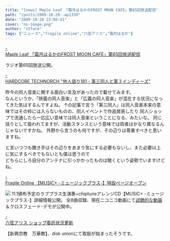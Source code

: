 ```yaml
---
title: "[news] Maple Leaf 「霜月はるかのFROST MOON CAFE」第65回放送配信"
path: "/posts/2009-10-28--wp1339"
date: "2009-10-28 23:00:41"
cover: "no-image.png"
author: "stfate"
tags: ["ニュース","fragile online","六弦アリス","霜月はるか"]
---
```


<style type="text/css">
<!--
p {white-space: pre-wrap};
-->
</style>

<a class="topics" href="http://www.timerocket.co.jp/fmc/" target="_blank">- Maple Leaf 「霜月はるかのFROST MOON CAFE」第65回放送配信</a>
<div class="news">ラジオ第65回放送公開。</div>

<a class="topics" href="http://www.technorch.com/" target="_blank">- HARDCORE TECHNORCH "他人語り181 - 第三同人と第３インディーズ"</a>
<div class="news">昨今の同人音楽に関する面白い言及があったので載せてみます。
<div id="talk">なんというか、「狭義の同人音楽」と「広義の同人音楽」が混在する状況になってきた気はするんですよね。
↑の記事で言う「第三同人」は同人音楽本来の意味ではその枠には入らないものの、同人イベントで作品発表したり
同人ショップで流通したら一応広い意味では同人音楽ということになる、みたいな。
同じ括りとして扱われてますが、活動スタンスという意味では両者はかなり異なるんじゃないですかね。
外野から言うのも何ですが、その辺りは尊重すべきと思いますね。

と言いつつも聴き手はその辺りをあまり気にする必要もないし、また必要以上に気にするべきでもないとも僕は思うので
どちらにしろ自分のアンテナに引っかかったものは聴くという姿勢でいますけどね。</div></div>

<a class="topics" href="http://www.shinsekai.co.uk/fragile/" target="_blank">- Fragile Online 【MUSIC+ -ミュージックプラス-】特設ページオープン</a>
<div class="news"><a href="http://www.shinsekai.co.uk/fragile/musicplus.html"><img src="http://www.shinsekai.co.uk/fragile/images/music_plus400.jpg"></a>
11.1頒布予定のラブプラス生演奏+chiptuneアレンジCD【MUSIC+ -ミュージックプラス-】詳細情報公開。
全8曲収録、現在ニコニコ動画にて<a href="http://www.nicovideo.jp/watch/nm8634196">試聴的な動画</a>＆クロスフェード･デモが公開中。</div>

<a class="topics" href="http://www.rokugen.net/" target="_blank">- 六弦アリス ショップ委託状況更新</a>
<div class="news">【新興宗教　万華教】、disk unionにて取扱が始まったそうです。</div>